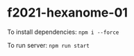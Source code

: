 # f2021-hexanome-01

To install dependencies:
```npm i --force```

To run server:
```npm run start```

